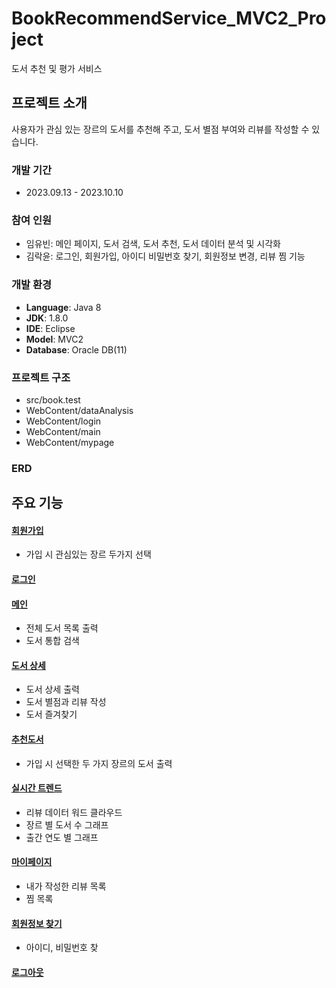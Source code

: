 # BookRecommendService_MVC2_Project
도서 추천 및 평가 서비스


## 프로젝트 소개
사용자가 관심 있는 장르의 도서를 추천해 주고, 도서 별점 부여와 리뷰를 작성할 수 있습니다.

### 개발 기간
* 2023.09.13 - 2023.10.10

### 참여 인원
  - 임유빈: 메인 페이지, 도서 검색, 도서 추천, 도서 데이터 분석 및 시각화
  - 김락윤: 로그인, 회원가입, 아이디 비밀번호 찾기, 회원정보 변경, 리뷰 찜 기능

### 개발 환경
  - **Language**: Java 8
  - **JDK**: 1.8.0
  - **IDE**: Eclipse
  - **Model**: MVC2
  - **Database**: Oracle DB(11)

### 프로젝트 구조
  - src/book.test
  - WebContent/dataAnalysis
  - WebContent/login
  - WebContent/main
  - WebContent/mypage

### ERD


## 주요 기능
#### [회원가입](https://rakyun.notion.site/22ebd6cb2fb643469f76b738f6f3a0e2)
  - 가입 시 관심있는 장르 두가지 선택

#### [로그인](https://rakyun.notion.site/3ae0f86cb426490d8ba9f5baee728ebb)

#### [메인](https://rakyun.notion.site/7b4125add8764de9a10a6191356eb901)
  - 전체 도서 목록 출력
  - 도서 통합 검색

#### [도서 상세](https://rakyun.notion.site/5dd04cb170f24458a16660ea4afe14a1)
  - 도서 상세 출력
  - 도서 별점과 리뷰 작성
  - 도서 즐겨찾기

#### [추천도서](https://rakyun.notion.site/2c41dfb6d28a4d03b0a02ae997c637d6)
  - 가입 시 선택한 두 가지 장르의 도서 출력

#### [실시간 트렌드](https://rakyun.notion.site/8114f2a5b6a94d749735f39c83aa8833)
  - 리뷰 데이터 워드 클라우드
  - 장르 별 도서 수 그래프
  - 출간 연도 별 그래프

#### [마이페이지](https://rakyun.notion.site/3bdfb6e99e304167a292adc4a9d6f1d3)
  - 내가 작성한 리뷰 목록
  - 찜 목록

#### [회원정보 찾기](https://rakyun.notion.site/cfe9fea4542e4d80a02fb3dae5a0d4cf)
  - 아이디, 비밀번호 찾

#### [로그아웃](https://rakyun.notion.site/e9bbee0f9e864f4fb6dde7dfa305172d)
